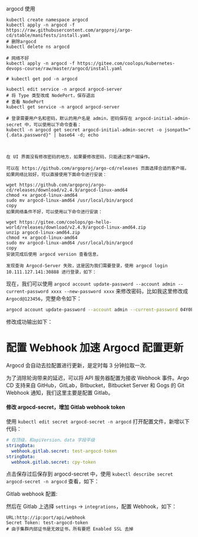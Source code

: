argocd 使用



```shell
kubectl create namespace argocd
kubectl apply -n argocd -f https://raw.githubusercontent.com/argoproj/argo-cd/stable/manifests/install.yaml
# 删除argocd
kubectl delete ns argocd

# 网络不好
kubectl apply -n argocd -f https://gitee.com/coolops/kubernetes-devops-course/raw/master/argocd/install.yaml

# kubectl get pod -n argocd

kubectl edit service -n argocd argocd-server
# 将 Type 类型改成 NodePort，保存退出
# 查看 NodePort
kubectl get service -n argocd argocd-server

# 登录需要用户名和密码，默认的用户名是 admin，密码保存在 argocd-initial-admin-secret 中，可以使用以下命令查看：
kubectl -n argocd get secret argocd-initial-admin-secret -o jsonpath="{.data.password}" | base64 -d; echo



```



```shell
在 UI 界面没有修改密码的地方，如果要修改密码，只能通过客户端操作。

可以在 https://github.com/argoproj/argo-cd/releases 页面选择合适的客户端，如果网络比较好，可以直接使用下面命令进行安装：

wget https://github.com/argoproj/argo-cd/releases/download/v2.4.9/argocd-linux-amd64
chmod +x argocd-linux-amd64
sudo mv argocd-linux-amd64 /usr/local/bin/argocd
copy
如果网络条件不好，可以使用以下命令进行安装：

wget https://gitee.com/coolops/go-hello-world/releases/download/v2.4.9/argocd-linux-amd64.zip
unzip argocd-linux-amd64.zip
chmod +x argocd-linux-amd64
sudo mv argocd-linux-amd64 /usr/local/bin/argocd
copy
安装完成后使用 argocd version 查看信息，

发现查询 Argocd-Server 失败，这是因为我们需要登录，使用 argocd login 10.111.127.141:30888 进行登录，如下：
```

现在，我们可以使用 `argocd account update-password --account admin --current-password xxxx --new-password xxxx` 来修改密码，比如我这里修改成 `Argocd@123456`，完整命令如下：

```bash
argocd account update-password --account admin --current-password 04Y0P54LzoxGEYno --new-password Argocd@123456
```

修改成功输出如下：



# 配置 Webhook 加速 Argocd 配置更新

Argocd 会自动去拉配置进行更新，是定时每 3 分钟拉取一次.

为了消除轮询带来的延迟，可以将 API 服务器配置为接收 Webhook 事件。Argo CD 支持来自 GitHub，GitLab，Bitbucket，Bitbucket Server 和 Gogs 的 Git Webhook 通知，我们这里主要是配置 Gitlab。

#### 修改 argocd-secret，增加 Gitlab webhook token

使用 `kubectl edit secret argocd-secret -n argocd` 打开配置文件，新增以下代码：

```yaml
# 在顶级，和apiVersion、data 字段平级
stringData:
  webhook.gitlab.secret: test-argocd-token
stringData:
  webhook.gitlab.secret: cpy-token
```

点击保存过后保存到 argocd-secret 中，使用 `kubectl describe secret argocd-secret -n argocd` 查看，如下：

Gitlab webhook 配置:

然后在 Gitlab 上选择 `settings` -> `integrations`，配置 Webhook，如下：

```
URL:http://ip:port/api/webhook
Secret Token: test-argocd-token
# 由于集群内部证书是无效证书，所有要把 Enabled SSL 去掉
```

